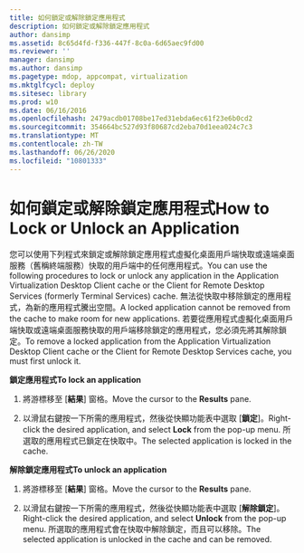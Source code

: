 ```yaml
---
title: 如何鎖定或解除鎖定應用程式
description: 如何鎖定或解除鎖定應用程式
author: dansimp
ms.assetid: 8c65d4fd-f336-447f-8c0a-6d65aec9fd00
ms.reviewer: ''
manager: dansimp
ms.author: dansimp
ms.pagetype: mdop, appcompat, virtualization
ms.mktglfcycl: deploy
ms.sitesec: library
ms.prod: w10
ms.date: 06/16/2016
ms.openlocfilehash: 2479acdb01708be17ed31ebda6ec61f23e6b0cd2
ms.sourcegitcommit: 354664bc527d93f80687cd2eba70d1eea024c7c3
ms.translationtype: MT
ms.contentlocale: zh-TW
ms.lasthandoff: 06/26/2020
ms.locfileid: "10801333"
---
```

# <span data-ttu-id="6e058-103">如何鎖定或解除鎖定應用程式</span><span class="sxs-lookup"><span data-stu-id="6e058-103">How to Lock or Unlock an Application</span></span>


<span data-ttu-id="6e058-104">您可以使用下列程式來鎖定或解除鎖定應用程式虛擬化桌面用戶端快取或遠端桌面服務（舊稱終端服務）快取的用戶端中的任何應用程式。</span><span class="sxs-lookup"><span data-stu-id="6e058-104">You can use the following procedures to lock or unlock any application in the Application Virtualization Desktop Client cache or the Client for Remote Desktop Services (formerly Terminal Services) cache.</span></span> <span data-ttu-id="6e058-105">無法從快取中移除鎖定的應用程式，為新的應用程式騰出空間。</span><span class="sxs-lookup"><span data-stu-id="6e058-105">A locked application cannot be removed from the cache to make room for new applications.</span></span> <span data-ttu-id="6e058-106">若要從應用程式虛擬化桌面用戶端快取或遠端桌面服務快取的用戶端移除鎖定的應用程式，您必須先將其解除鎖定。</span><span class="sxs-lookup"><span data-stu-id="6e058-106">To remove a locked application from the Application Virtualization Desktop Client cache or the Client for Remote Desktop Services cache, you must first unlock it.</span></span>

**<span data-ttu-id="6e058-107">鎖定應用程式</span><span class="sxs-lookup"><span data-stu-id="6e058-107">To lock an application</span></span>**

1.  <span data-ttu-id="6e058-108">將游標移至 [**結果**] 窗格。</span><span class="sxs-lookup"><span data-stu-id="6e058-108">Move the cursor to the **Results** pane.</span></span>

2.  <span data-ttu-id="6e058-109">以滑鼠右鍵按一下所需的應用程式，然後從快顯功能表中選取 [**鎖定**]。</span><span class="sxs-lookup"><span data-stu-id="6e058-109">Right-click the desired application, and select **Lock** from the pop-up menu.</span></span> <span data-ttu-id="6e058-110">所選取的應用程式已鎖定在快取中。</span><span class="sxs-lookup"><span data-stu-id="6e058-110">The selected application is locked in the cache.</span></span>

**<span data-ttu-id="6e058-111">解除鎖定應用程式</span><span class="sxs-lookup"><span data-stu-id="6e058-111">To unlock an application</span></span>**

1.  <span data-ttu-id="6e058-112">將游標移至 [**結果**] 窗格。</span><span class="sxs-lookup"><span data-stu-id="6e058-112">Move the cursor to the **Results** pane.</span></span>

2.  <span data-ttu-id="6e058-113">以滑鼠右鍵按一下所需的應用程式，然後從快顯功能表中選取 [**解除鎖定**]。</span><span class="sxs-lookup"><span data-stu-id="6e058-113">Right-click the desired application, and select **Unlock** from the pop-up menu.</span></span> <span data-ttu-id="6e058-114">所選取的應用程式會在快取中解除鎖定，而且可以移除。</span><span class="sxs-lookup"><span data-stu-id="6e058-114">The selected application is unlocked in the cache and can be removed.</span></span>

 

 





